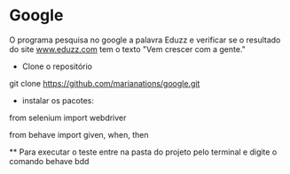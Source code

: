 # Google

 O programa pesquisa no google a palavra Eduzz e verificar se o resultado do site www.eduzz.com tem o texto "Vem crescer com a gente."


 * Clone o repositório
 
git clone https://github.com/marianations/google.git


* instalar os pacotes:

from selenium import webdriver

from behave import given, when, then




** Para executar o teste entre na pasta do projeto pelo terminal e digite o comando behave bdd 





